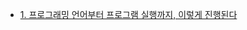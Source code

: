 - [1. 프로그래밍 언어부터 프로그램 실행까지, 이렇게 진행된다](https://rookedsysc.vercel.app/blog/book-review/secret-of-the-underlying-computer/sotuc-chapter-1)

